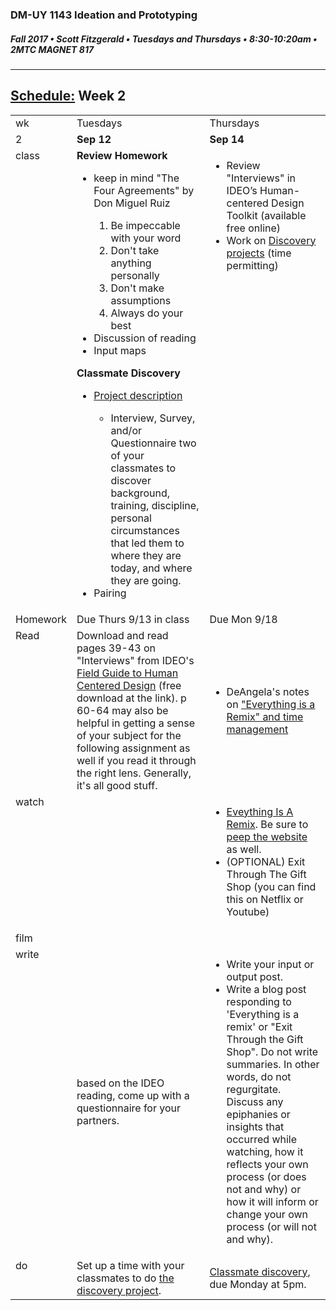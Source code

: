 ### DM-UY 1143 Ideation and Prototyping
##### Fall 2017 • Scott Fitzgerald • Tuesdays and Thursdays • 8:30-10:20am • 2MTC MAGNET 817

---
## [Schedule:](schedule.md) Week 2


<table>
<tr>
<td>wk</td>
<td>Tuesdays</td>
<td>Thursdays</td>
</tr>
<tr>
  <td valign="top">2</td>
  <td valign="top" width="48%"><strong>Sep 12</strong></td>
  <td valign="top" width="48%"><strong>Sep 14</strong></td>
</tr>
<tr>
<td valign="top">class</td>
<td valign="top">
<strong>Review  Homework</strong><br>
<ul>
<li>keep in mind "The Four Agreements" by Don Miguel Ruiz</li>
  <ol><li>Be impeccable with your word </li>
  <li>Don't take anything personally</li>
  <li>Don't make assumptions </li>
  <li>Always do your best </li></ol>
<li>Discussion of reading</li>
<li>Input maps</li>
</ul>
<strong>Classmate Discovery</strong>
<ul>
 <li><a href="classmate_discovery.html">Project description</a></li>
 <ul><li>Interview, Survey, and/or Questionnaire two of your classmates to discover background, training, discipline, personal circumstances that led them to where they are today, and where they are going.</li></ul>
  <li>Pairing</li>

</ul>

</td>

<!-- 2nd column class -->
<td valign="top" width="48%">
<!-- Due Thursday class  -->
<ul><li>Review "Interviews" in IDEO’s Human-centered Design Toolkit (available free online)</li>
<li>Work on <a href="https://www.gitbook.com/book/shfitz/ideation-and-prototyping/classmate_discovery.html">Discovery projects</a> (time permitting)</li></ul>
</td>

</tr>

<!-- Homework -->
<tr>
  <td valign="top">Homework</td>
  <td>Due  Thurs  9/13  in  class</td>
  <td>Due  Mon  9/18</td>
</tr>

<!-- read -->
<tr><td valign="top">Read</td>
<td>Download and read pages 39-43 on "Interviews" from IDEO's <a href="http://www.designkit.org//resources/1">Field Guide to Human Centered Design</a> (free download at the link). p 60-64 may also be helpful in getting a sense of your subject for the following assignment as well if you read it through the right lens. Generally, it's all good stuff.
</td>
<td><ul>
<li>DeAngela's notes on <a href="http://teaching.polishedsolid.com/ip/mod3/content/"> "Everything is a Remix" and time management</a></li>

</ul>
</td>
</tr>

<!-- watch -->
<tr>
  <td valign="top">watch</td>
  <td><!-- Due wed this week -->
</td>
  <td><!-- Due next monday -->
  <ul><li><a href="https://vimeo.com/139094998">Eveything Is A Remix</a>.  Be sure to <a href="http://everythingisaremix.com">peep the website</a> as well.</li>
<li>(OPTIONAL) Exit Through The Gift Shop (you can find this on Netflix or Youtube)</li></ul>
</td>
</tr>


<!-- film -->
<tr>
<td valign="top">film</td>
<td><!-- Due wed this week -->
</td>
<td><!-- Due next monday -->
</td>
</tr>

<!-- write -->
<tr>
<td valign="top">write</td>
<td><!-- Due wed this week -->
based on the IDEO reading, come up with a questionnaire for your partners.
</td>
<td><ul><li>Write your input or output post.</li>
<li>Write a blog post responding to 'Everything is a remix' or "Exit Through the Gift Shop". Do not write summaries. In other words, do not regurgitate. Discuss any epiphanies or insights that occurred while watching, how it reflects your own process (or does not and why) or how it will inform or change your own process (or will not and why).</li>

</ul>
</td>
</tr>

<!-- do -->
<tr>
  <td valign="top">do</td>
  <td>Set up a time with your classmates to do <a href="classmate_discovery.html">the discovery project</a>.
<!-- Due wed this week -->
</td>
  <td>
  <!-- Due Mon next week -->
   <a href="classmate_discovery.html">Classmate discovery</a>, due Monday at 5pm.
  </td>
</table>
